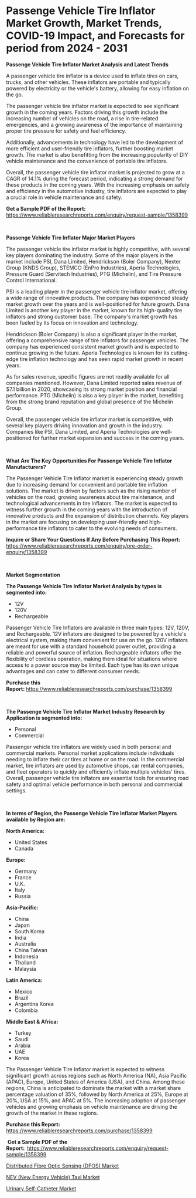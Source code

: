 <p><h1>Passenge Vehicle Tire Inflator Market Growth, Market Trends, COVID-19 Impact, and Forecasts for period from 2024 - 2031</h1></p><p><strong>Passenge Vehicle Tire Inflator Market Analysis and Latest Trends</strong></p>
<p><p>A passenger vehicle tire inflator is a device used to inflate tires on cars, trucks, and other vehicles. These inflators are portable and typically powered by electricity or the vehicle's battery, allowing for easy inflation on the go.</p><p>The passenger vehicle tire inflator market is expected to see significant growth in the coming years. Factors driving this growth include the increasing number of vehicles on the road, a rise in tire-related emergencies, and a growing awareness of the importance of maintaining proper tire pressure for safety and fuel efficiency.</p><p>Additionally, advancements in technology have led to the development of more efficient and user-friendly tire inflators, further boosting market growth. The market is also benefitting from the increasing popularity of DIY vehicle maintenance and the convenience of portable tire inflators.</p><p>Overall, the passenger vehicle tire inflator market is projected to grow at a CAGR of 14.1% during the forecast period, indicating a strong demand for these products in the coming years. With the increasing emphasis on safety and efficiency in the automotive industry, tire inflators are expected to play a crucial role in vehicle maintenance and safety.</p></p>
<p><strong>Get a Sample PDF of the Report:&nbsp;</strong> <a href="https://www.reliableresearchreports.com/enquiry/request-sample/1358399">https://www.reliableresearchreports.com/enquiry/request-sample/1358399</a></p>
<p>&nbsp;</p>
<p><strong>Passenge Vehicle Tire Inflator Major Market Players</strong></p>
<p><p>The passenger vehicle tire inflator market is highly competitive, with several key players dominating the industry. Some of the major players in the market include PSI, Dana Limited, Hendrickson (Boler Company), Nexter Group (KNDS Group), STEMCO (EnPro Industries), Aperia Technologies, Pressure Guard (Servitech Industries), PTG (Michelin), and Tire Pressure Control International.</p><p>PSI is a leading player in the passenger vehicle tire inflator market, offering a wide range of innovative products. The company has experienced steady market growth over the years and is well-positioned for future growth. Dana Limited is another key player in the market, known for its high-quality tire inflators and strong customer base. The company's market growth has been fueled by its focus on innovation and technology.</p><p>Hendrickson (Boler Company) is also a significant player in the market, offering a comprehensive range of tire inflators for passenger vehicles. The company has experienced consistent market growth and is expected to continue growing in the future. Aperia Technologies is known for its cutting-edge tire inflation technology and has seen rapid market growth in recent years.</p><p>As for sales revenue, specific figures are not readily available for all companies mentioned. However, Dana Limited reported sales revenue of $7.1 billion in 2020, showcasing its strong market position and financial performance. PTG (Michelin) is also a key player in the market, benefiting from the strong brand reputation and global presence of the Michelin Group.</p><p>Overall, the passenger vehicle tire inflator market is competitive, with several key players driving innovation and growth in the industry. Companies like PSI, Dana Limited, and Aperia Technologies are well-positioned for further market expansion and success in the coming years.</p></p>
<p>&nbsp;</p>
<p><strong>What Are The Key Opportunities For Passenge Vehicle Tire Inflator Manufacturers?</strong></p>
<p><p>The Passenger Vehicle Tire Inflator market is experiencing steady growth due to increasing demand for convenient and portable tire inflation solutions. The market is driven by factors such as the rising number of vehicles on the road, growing awareness about tire maintenance, and technological advancements in tire inflators. The market is expected to witness further growth in the coming years with the introduction of innovative products and the expansion of distribution channels. Key players in the market are focusing on developing user-friendly and high-performance tire inflators to cater to the evolving needs of consumers.</p></p>
<p><strong>Inquire or Share Your Questions If Any Before Purchasing This Report:</strong> <a href="https://www.reliableresearchreports.com/enquiry/pre-order-enquiry/1358399">https://www.reliableresearchreports.com/enquiry/pre-order-enquiry/1358399</a></p>
<p>&nbsp;</p>
<p><strong>Market Segmentation</strong></p>
<p><strong>The Passenge Vehicle Tire Inflator Market Analysis by types is segmented into:</strong></p>
<p><ul><li>12V</li><li>120V</li><li>Rechargeable</li></ul></p>
<p><p>Passenger Vehicle Tire Inflators are available in three main types: 12V, 120V, and Rechargeable. 12V inflators are designed to be powered by a vehicle's electrical system, making them convenient for use on the go. 120V inflators are meant for use with a standard household power outlet, providing a reliable and powerful source of inflation. Rechargeable inflators offer the flexibility of cordless operation, making them ideal for situations where access to a power source may be limited. Each type has its own unique advantages and can cater to different consumer needs.</p></p>
<p><strong>Purchase this Report:&nbsp;</strong><a href="https://www.reliableresearchreports.com/purchase/1358399">https://www.reliableresearchreports.com/purchase/1358399</a></p>
<p>&nbsp;</p>
<p><strong>The Passenge Vehicle Tire Inflator Market Industry Research by Application is segmented into:</strong></p>
<p><ul><li>Personal</li><li>Commercial</li></ul></p>
<p><p>Passenger vehicle tire inflators are widely used in both personal and commercial markets. Personal market applications include individuals needing to inflate their car tires at home or on the road. In the commercial market, tire inflators are used by automotive shops, car rental companies, and fleet operators to quickly and efficiently inflate multiple vehicles' tires. Overall, passenger vehicle tire inflators are essential tools for ensuring road safety and optimal vehicle performance in both personal and commercial settings.</p></p>
<p>&nbsp;</p>
<p><strong>In terms of Region, the Passenge Vehicle Tire Inflator Market Players available by Region are:</strong></p>
<p>
    <p> <strong> North America: </strong>
        <ul>
            <li>United States</li>
            <li>Canada</li>
        </ul>
        </p> 
    <p> <strong> Europe: </strong>
        <ul>
            <li>Germany</li>
            <li>France</li>
            <li>U.K.</li>
            <li>Italy</li>
            <li>Russia</li>
        </ul>
        </p> 
    <p> <strong> Asia-Pacific: </strong>
        <ul>
            <li>China</li>
            <li>Japan</li>
            <li>South Korea</li>
            <li>India</li>
            <li>Australia</li>
            <li>China Taiwan</li>
            <li>Indonesia</li>
            <li>Thailand</li>
            <li>Malaysia</li>
        </ul>
        </p> 
    <p> <strong> Latin America: </strong>
        <ul>
            <li>Mexico</li>
            <li>Brazil</li>
            <li>Argentina Korea</li>
            <li>Colombia</li>
        </ul>
        </p> 
    <p> <strong> Middle East & Africa: </strong>
        <ul>
            <li>Turkey</li>
            <li>Saudi</li>
            <li>Arabia</li>
            <li>UAE</li>
            <li>Korea</li>
        </ul>
    </p>
    </p>
<p><p>The Passenger Vehicle Tire Inflator market is expected to witness significant growth across regions such as North America (NA), Asia Pacific (APAC), Europe, United States of America (USA), and China. Among these regions, China is anticipated to dominate the market with a market share percentage valuation of 35%, followed by North America at 25%, Europe at 20%, USA at 15%, and APAC at 5%. The increasing adoption of passenger vehicles and growing emphasis on vehicle maintenance are driving the growth of the market in these regions.</p></p>
<p><strong>Purchase this Report: </strong><a href="https://www.reliableresearchreports.com/purchase/1358399">https://www.reliableresearchreports.com/purchase/1358399</a></p>
<p>&nbsp;<strong>Get a Sample PDF of the Report:&nbsp;&nbsp;</strong><a href="https://www.reliableresearchreports.com/enquiry/request-sample/1358399">https://www.reliableresearchreports.com/enquiry/request-sample/1358399</a></p>
<p><strong></strong></p>
<p><p><a href="https://view.publitas.com/reportprime-1/distributed-fibre-optic-sensing-dfos-market-insights-market-players-and-forecast-till-2030/">Distributed Fibre Optic Sensing (DFOS) Market</a></p><p><a href="https://view.publitas.com/reportprime-1/nev-new-energy-vehicle-taxi-market-growth-market-trends-covid-19-impact-and-forecasts-for-period-from-2023-2030/">NEV (New Energy Vehicle) Taxi Market</a></p><p><a href="https://view.publitas.com/reportprime-1/urinary-self-catheter-market-size-growing-and-forecasted-for-period-from-2023-2030-and-provides-complete-market-analysis-of-this-market/">Urinary Self-Catheter Market</a></p></p>